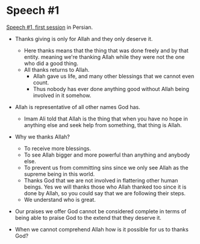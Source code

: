 # Speech #1

[Speech #1, first session](http://ali121.com/%D8%AF%D8%A7%D9%86%D9%84%D9%88%D8%AF/%D8%B4%D8%B1%D8%AD_%D8%B5%D9%88%D8%AA%DB%8C_%D8%AE%D8%B7%D8%A8%D9%87_%DB%B1_%D8%AC%D9%84%D8%B3%D9%87_%DB%B1.mp3) in Persian.

- Thanks giving is only for Allah and they only deserve it.
  - Here thanks means that the thing that was done freely and by that entity. meaning we're thanking Allah while they were not the one who did a good thing.
  - All thanks returns to Allah.
    - Allah gave us life, and many other blessings that we cannot even count.
    - Thus nobody has ever done anything good without Allah being involved in it somehow.
- Allah is representative of all other names God has.
  - Imam Ali told that Allah is the thing that when you have no hope in anything else and seek help from something, that thing is Allah.
- Why we thanks Allah?

  - To receive more blessings.
  - To see Allah bigger and more powerful than anything and anybody else.
  - To prevent us from committing sins since we only see Allah as the supreme being in this world.
  - Thanks God that we are not involved in flattering other human beings. Yes we will thanks those who Allah thanked too since it is done by Allah, so you could say that we are following their steps.
  - We understand who is great.

- Our praises we offer God cannot be considered complete in terms of being able to praise God to the extend that they deserve it.
- When we cannot comprehend Allah how is it possible for us to thanks God?
